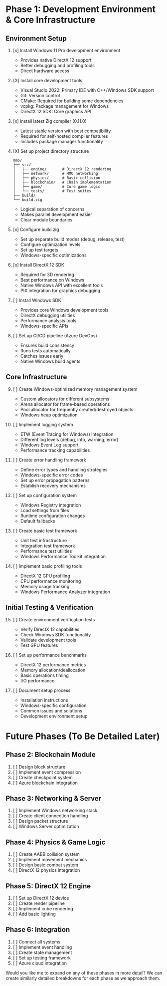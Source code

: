 # Phase 1: Development Environment & Core Infrastructure
## Environment Setup
1. [x] Install Windows 11 Pro development environment
   - Provides native DirectX 12 support
   - Better debugging and profiling tools
   - Direct hardware access

2. [X] Install core development tools
   - Visual Studio 2022: Primary IDE with C++/Windows SDK support
   - Git: Version control
   - CMake: Required for building some dependencies
   - vcpkg: Package management for Windows
   - DirectX 12 SDK: Core graphics API

3. [x] Install latest Zig compiler (0.11.0)
   - Latest stable version with best compatibility
   - Required for self-hosted compiler features
   - Includes package manager functionality

4. [X] Set up project directory structure
   ```
   mmo/
   ├── src/
   │   ├── engine/       # DirectX 12 rendering
   │   ├── network/      # MMO networking
   │   ├── physics/      # Basic collision
   │   ├── blockchain/   # Chain implementation
   │   ├── game/         # Core game logic
   │   └── tests/        # Test suites
   ├── build/
   └── build.zig
   ```
   - Logical separation of concerns
   - Makes parallel development easier
   - Clear module boundaries

5. [x] Configure build.zig
   - Set up separate build modes (debug, release, test)
   - Configure optimization levels
   - Set up test targets
   - Windows-specific optimizations

6. [x] Install DirectX 12 SDK
   - Required for 3D rendering
   - Best performance on Windows
   - Native Windows API with excellent tools
   - PIX integration for graphics debugging

7. [ ] Install Windows SDK
   - Provides core Windows development tools
   - DirectX debugging utilities
   - Performance analysis tools
   - Windows-specific APIs

8. [ ] Set up CI/CD pipeline (Azure DevOps)
   - Ensures build consistency
   - Runs tests automatically
   - Catches issues early
   - Native Windows build agents

## Core Infrastructure

9. [ ] Create Windows-optimized memory management system
   - Custom allocators for different subsystems
   - Arena allocator for frame-based operations
   - Pool allocator for frequently created/destroyed objects
   - Windows heap optimization

10. [ ] Implement logging system
    - ETW (Event Tracing for Windows) integration
    - Different log levels (debug, info, warning, error)
    - Windows Event Log support
    - Performance tracking capabilities

11. [ ] Create error handling framework
    - Define error types and handling strategies
    - Windows-specific error codes
    - Set up error propagation patterns
    - Establish recovery mechanisms

12. [ ] Set up configuration system
    - Windows Registry integration
    - Load settings from files
    - Runtime configuration changes
    - Default fallbacks

13. [ ] Create basic test framework
    - Unit test infrastructure
    - Integration test framework
    - Performance test utilities
    - Windows Performance Toolkit integration

14. [ ] Implement basic profiling tools
    - DirectX 12 GPU profiling
    - CPU performance monitoring
    - Memory usage tracking
    - Windows Performance Analyzer integration

## Initial Testing & Verification

15. [ ] Create environment verification tests
    - Verify DirectX 12 capabilities
    - Check Windows SDK functionality
    - Validate development tools
    - Test GPU features

16. [ ] Set up performance benchmarks
    - DirectX 12 performance metrics
    - Memory allocation/deallocation
    - Basic operations timing
    - I/O performance

17. [ ] Document setup process
    - Installation instructions
    - Windows-specific configuration
    - Common issues and solutions
    - Development environment setup

# Future Phases (To Be Detailed Later)

## Phase 2: Blockchain Module
1. [ ] Design block structure
2. [ ] Implement event compression
3. [ ] Create checkpoint system
4. [ ] Azure blockchain integration

## Phase 3: Networking & Server
1. [ ] Implement Windows networking stack
2. [ ] Create client connection handling
3. [ ] Design packet structure
4. [ ] Windows Server optimization

## Phase 4: Physics & Game Logic
1. [ ] Create AABB collision system
2. [ ] Implement movement mechanics
3. [ ] Design basic combat system
4. [ ] DirectX 12 physics integration

## Phase 5: DirectX 12 Engine
1. [ ] Set up DirectX 12 device
2. [ ] Create render pipeline
3. [ ] Implement cube rendering
4. [ ] Add basic lighting

## Phase 6: Integration
1. [ ] Connect all systems
2. [ ] Implement event handling
3. [ ] Create state management
4. [ ] Set up testing framework
5. [ ] Azure cloud integration

Would you like me to expand on any of these phases in more detail? We can create similarly detailed breakdowns for each phase as we approach them.